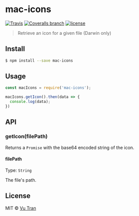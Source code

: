 # mac-icons

[![Travis](https://img.shields.io/travis/vutran/mac-icons/develop.svg?maxAge=2592000&style=flat-square)](https://travis-ci.org/vutran/mac-icons) [![Coveralls branch](https://img.shields.io/coveralls/vutran/mac-icons/develop.svg?maxAge=2592000&style=flat-square)](https://coveralls.io/github/vutran/mac-icons) [![license](https://img.shields.io/github/license/vutran/mac-icons.svg?maxAge=2592000&style=flat-square)](LICENSE)

> Retrieve an icon for a given file (Darwin only)

## Install

```bash
$ npm install --save mac-icons
```

## Usage

```js
const macIcons = require('mac-icons');

macIcons.getIcon().then(data => {
  console.log(data);
})
```

## API

### getIcon(filePath)

Returns a `Promise` with the base64 encoded string of the icon.

#### filePath

Type: `String`

The file's path.

## License

MIT © [Vu Tran](https://github.com/vutran/)
